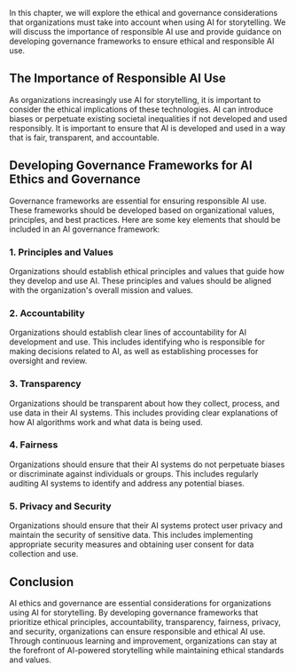 

In this chapter, we will explore the ethical and governance considerations that organizations must take into account when using AI for storytelling. We will discuss the importance of responsible AI use and provide guidance on developing governance frameworks to ensure ethical and responsible AI use.

The Importance of Responsible AI Use
------------------------------------

As organizations increasingly use AI for storytelling, it is important to consider the ethical implications of these technologies. AI can introduce biases or perpetuate existing societal inequalities if not developed and used responsibly. It is important to ensure that AI is developed and used in a way that is fair, transparent, and accountable.

Developing Governance Frameworks for AI Ethics and Governance
-------------------------------------------------------------

Governance frameworks are essential for ensuring responsible AI use. These frameworks should be developed based on organizational values, principles, and best practices. Here are some key elements that should be included in an AI governance framework:

### 1. Principles and Values

Organizations should establish ethical principles and values that guide how they develop and use AI. These principles and values should be aligned with the organization's overall mission and values.

### 2. Accountability

Organizations should establish clear lines of accountability for AI development and use. This includes identifying who is responsible for making decisions related to AI, as well as establishing processes for oversight and review.

### 3. Transparency

Organizations should be transparent about how they collect, process, and use data in their AI systems. This includes providing clear explanations of how AI algorithms work and what data is being used.

### 4. Fairness

Organizations should ensure that their AI systems do not perpetuate biases or discriminate against individuals or groups. This includes regularly auditing AI systems to identify and address any potential biases.

### 5. Privacy and Security

Organizations should ensure that their AI systems protect user privacy and maintain the security of sensitive data. This includes implementing appropriate security measures and obtaining user consent for data collection and use.

Conclusion
----------

AI ethics and governance are essential considerations for organizations using AI for storytelling. By developing governance frameworks that prioritize ethical principles, accountability, transparency, fairness, privacy, and security, organizations can ensure responsible and ethical AI use. Through continuous learning and improvement, organizations can stay at the forefront of AI-powered storytelling while maintaining ethical standards and values.
